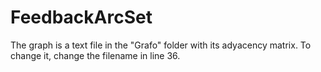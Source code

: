 # FeedbackArcSet

The graph is a text file in the "Grafo" folder with its adyacency matrix. To change it, change the filename in line 36.
